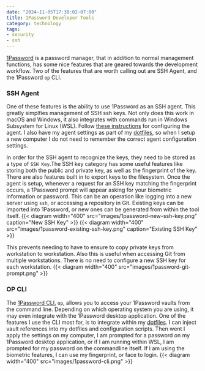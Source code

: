 ```yaml
---
date: "2024-11-05T17:38:02-07:00"
title: 1Password Developer Tools
category: technology
tags:
- security
- ssh
---
```

[1Password](https://1password.com) is a password manager, that in addition to normal management functions, has some nice features that are geared towards the development workflow.  Two of the features that are worth calling out are SSH Agent, and the 1Password `op` CLI.

### SSH Agent
One of these features is the ability to use 1Password as an SSH agent.  This greatly simplfies management of SSH ssh keys.  Not only does this work in macOS and Windows, it also integrates with commands run in Windows Subsystem for Linux (WSL).  Follow [these instructions](https://developer.1password.com/docs/ssh/agent) for configuring the agent.  I also have my agent settings as part of my [dotfiles](https://github.com/zmaillard/dotfiles/blob/main/home/dot_ssh/config.tmpl), so when I setup a new computer I do not need to remember the correct agent configuration settings.

In order for the SSH agent to recognize the keys, they need to be stored as a type of `SSH Key`.The SSH key category has some useful features like storing both the public and private key, as well as the fingerprint of the key.  There are also features built in to export keys to the filesystem.  Once the agent is setup, whenever a request for an SSH key matching the fingerprint occurs, a 1Password prompt will appear asking for your biometric information or password.  This can be an operation like logging into a new server using `ssh`, or accessing a repository in Git.  Existing keys can be imported into 1Password, or new ones can be generated from within the tool itself.
{{< diagram width="400" src="images/1password-new-ssh-key.png" caption="New SSH Key"  >}}
{{< diagram width="400" src="images/1password-existing-ssh-key.png" caption="Existing SSH Key" >}}

This prevents needing to have to ensure to copy private keys from workstation to workstation.  Also this is useful when accessing Git from multiple workstations.  There is no need to configure a new SSH key for each workstation.  {{< diagram width="400" src="images/1password-git-prompt.png"  >}}


### OP CLI
The [1Password CLI](https://developer.1password.com/docs/cli/), `op`, allows you to access your 1Password vaults from the command line.  Depending on which operating system you are using, it may even integrate with the 1Password desktop application.  One of the features I use the CLI most for, is to integrate within my [dotfiles](https://github.com/zmaillard/dotfiles).  I can inject vault references into my dotfiles and configuration scripts.  Then went I apply the settings on my computer, I am prompted for a password on my 1Password desktop application, or if I am running within WSL, I am prompted for my password on the commandline itself.  If I am using the biometric features, I can use my fingerprint, or face to login. {{< diagram width="400" src="images/1password-cli.png"  >}}


